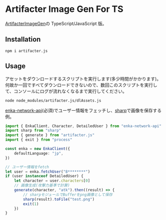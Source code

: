 # Artifacter Image Gen For TS

[ArtifacterImageGen](https://github.com/FuroBath/ArtifacterImageGen/tree/master)の TypeScript/JavaScript 版。

## Installation

```
npm i artifacter.js
```

## Usage

アセットをダウンロードするスクリプトを実行します(多少時間がかかります)。
何故か一回ですべてダウンロードできないので、数回このスクリプトを実行して、コンソールにログが流れなくなるまで実行してください。

```
node node_modules/artifacter.js/dlAssets.js
```

[enka-network-api](https://www.npmjs.com/package/enka-network-api)(必須)でユーザー情報をフェッチし、[sharp](https://www.npmjs.com/package/sharp)で画像を保存する例。

```ts
import { EnkaClient, Character, DetailedUser } from "enka-network-api"
import sharp from "sharp"
import { generate } from "artifacter.js"
import { exit } from "process"

const enka = new EnkaClient({
	defaultLanguage: "jp",
})

// ユーザー情報をfetch
let user = enka.fetchUser("8********")
if (user instanceof DetailedUser) {
	let character = user.characters[0]
	// 画像生成(攻撃力基準で計算)
	generate(character, "atk").then((result) => {
		// sharpモジュールでBufferをpng画像として保存
		sharp(result).toFile("test.png")
		exit(1)
	})
}
```

